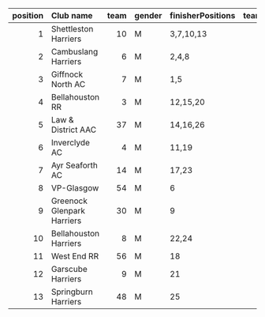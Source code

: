 |   position | Club name                  |   team | gender   | finisherPositions   |   teamPoints |   penaltyPoints |   totalPoints |   totalFinishers | Website                                    |
|-----------:|:---------------------------|-------:|:---------|:--------------------|-------------:|----------------:|--------------:|-----------------:|:-------------------------------------------|
|          1 | Shettleston Harriers       |     10 | M        | 3,7,10,13           |           33 |               0 |            33 |                4 | http://shettlestonharriers.org.uk/         |
|          2 | Cambuslang Harriers        |      6 | M        | 2,4,8               |           14 |              36 |            50 |                3 | https://cambuslangharriers.org/            |
|          3 | Giffnock North AC          |      7 | M        | 1,5                 |            6 |              72 |            78 |                2 | https://www.giffnocknorth.co.uk/           |
|          4 | Bellahouston RR            |      3 | M        | 12,15,20            |           47 |              36 |            83 |                3 | https://www.bellahoustonroadrunners.co.uk/ |
|          5 | Law & District AAC         |     37 | M        | 14,16,26            |           56 |              36 |            92 |                3 | http://www.lawaac.co.uk/                   |
|          6 | Inverclyde AC              |      4 | M        | 11,19               |           30 |              72 |           102 |                2 | https://www.inverclydeac.org/              |
|          7 | Ayr Seaforth AC            |     14 | M        | 17,23               |           40 |              72 |           112 |                2 | https://www.ayrseaforth.co.uk/             |
|          8 | VP-Glasgow                 |     54 | M        | 6                   |            6 |             108 |           114 |                1 | nan                                        |
|          9 | Greenock Glenpark Harriers |     30 | M        | 9                   |            9 |             108 |           117 |                1 | https://greenockglenparkharriers.com/      |
|         10 | Bellahouston Harriers      |      8 | M        | 22,24               |           46 |              72 |           118 |                2 | http://www.bellahoustonharriers.co.uk/     |
|         11 | West End RR                |     56 | M        | 18                  |           18 |             108 |           126 |                1 | https://www.westendroadrunners.co.uk/      |
|         12 | Garscube Harriers          |      9 | M        | 21                  |           21 |             108 |           129 |                1 | https://www.garscubeharriers.org.uk/       |
|         13 | Springburn Harriers        |     48 | M        | 25                  |           25 |             108 |           133 |                1 | https://www.springburnharriers.co.uk/      |